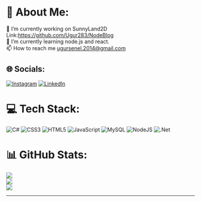 # 💫 About Me:
🔭 I’m currently working on SunnyLand2D   Link:https://github.com/Ugur283/NodeBlog<br>
🌱 I’m currently learning node.js and react.<br>
📫 How to reach me ugursenel.2014@gmail.com


## 🌐 Socials:
[![Instagram](https://img.shields.io/badge/Instagram-%23E4405F.svg?logo=Instagram&logoColor=white)](https://instagram.com/ugursnl_) [![LinkedIn](https://img.shields.io/badge/LinkedIn-%230077B5.svg?logo=linkedin&logoColor=white)](https://www.linkedin.com/in/u%C4%9Fur-%C5%9Fenel-090a47244) 

# 💻 Tech Stack:
![C#](https://img.shields.io/badge/c%23-%23239120.svg?style=for-the-badge&logo=c-sharp&logoColor=white) ![CSS3](https://img.shields.io/badge/css3-%231572B6.svg?style=for-the-badge&logo=css3&logoColor=white) ![HTML5](https://img.shields.io/badge/html5-%23E34F26.svg?style=for-the-badge&logo=html5&logoColor=white) ![JavaScript](https://img.shields.io/badge/javascript-%23323330.svg?style=for-the-badge&logo=javascript&logoColor=%23F7DF1E) ![MySQL](https://img.shields.io/badge/mysql-%2300f.svg?style=for-the-badge&logo=mysql&logoColor=white) ![NodeJS](https://img.shields.io/badge/node.js-6DA55F?style=for-the-badge&logo=node.js&logoColor=white) ![.Net](https://img.shields.io/badge/.NET-5C2D91?style=for-the-badge&logo=.net&logoColor=white)
# 📊 GitHub Stats:
![](https://github-readme-stats.vercel.app/api?username=Ugur283&theme=blue-green&hide_border=false&include_all_commits=true&count_private=true)<br/>
![](https://github-readme-streak-stats.herokuapp.com/?user=Ugur283&theme=blue-green&hide_border=false)<br/>
![](https://github-readme-stats.vercel.app/api/top-langs/?username=Ugur283&theme=blue-green&hide_border=false&include_all_commits=true&count_private=true&layout=compact)


---
